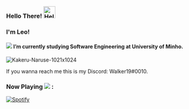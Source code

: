 ### Hello There! <a href="https://emoji.gg/emoji/7715-hello"><img src="https://emoji.gg/assets/emoji/7715-hello.png" width="32px" height="32px" alt="Hello"></a>

### I'm Leo!

<h4 align="left"> <img src=https://user-images.githubusercontent.com/62023102/169046374-7dbc681b-d85c-4f71-a4eb-6371c6449728.jpg)/> I’m currently studying Software Engineering at University of Minho. </h4>

![Kakeru-Naruse-1021x1024](https://user-images.githubusercontent.com/62023102/169046747-b4a2bb88-aa8d-41e3-9c7e-bb54878bb9e1.jpg)

If you wanna reach me this is my Discord: Walker19#0010.

<h3 align="left">Now Playing <img src="https://img.icons8.com/external-tal-revivo-shadow-tal-revivo/24/000000/external-spotify-a-swedish-audio-streaming-platform-that-provides-drm-protected-logo-shadow-tal-revivo.png"/> :</h3>

[![Spotify](https://novatorem-blue-xi.vercel.app/api/spotify)](https://open.spotify.com/user/melwwt1dl1y0m19x8k1c44eim)


